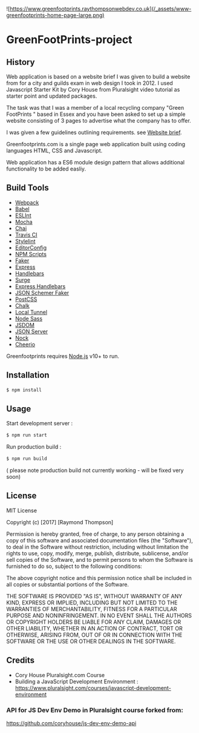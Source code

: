 ![https://www.greenfootprints.raythompsonwebdev.co.uk](/_assets/www-greenfootprints-home-page-large.png)

# GreenFootPrints-project

## History

Web application is based on a website brief I was given to build a website from for a city and guilds exam in web design I took in 2012. I used Javascript Starter Kit by Cory House from Pluralsight video tutorial as starter point and updated packages. 

The task was that I was a member of a local recycling company "Green FootPrints " based in Essex and you have been asked to set up a simple website consisting of 3 pages to advertise what the company has to offer. 

I was given a few guidelines outlining requirements. see [Website brief](https://drive.google.com/open?id=1qWS7W83edL72MfMZc3ILgJejs1nAV3ft).

Greenfootprints.com is a single page web application built using coding languages HTML, CSS and Javascript.

Web application has a ES6 module design pattern that allows additional functionality to be added easliy. 

## Build Tools

- [Webpack](https://webpack.js.org/)
- [Babel](https://babeljs.io/)
- [ESLInt](https://eslint.org/)
- [Mocha](https://mochajs.org/)
- [Chai](https://www.chaijs.com/)
- [Travis CI](https://travis-ci.org/)
- [Stylelint](https://stylelint.io/)
- [EditorConfig](https://editorconfig.org/)
- [NPM Scripts](https://docs.npmjs.com/cli/v7/using-npm/scripts)
- [Faker](https://www.npmjs.com/package/faker)
- [Express](https://expressjs.com/)
- [Handlebars](https://handlebarsjs.com/)
- [Surge](https://surge.sh/)
- [Express Handlebars](https://www.npmjs.com/package/express-handlebars)
- [JSON Schemer Faker](https://json-schema-faker.js.org/)
- [PostCSS](https://postcss.org/)
- [Chalk](https://www.npmjs.com/package/chalk)
- [Local Tunnel](https://github.com/localtunnel/localtunnel)
- [Node Sass](https://www.npmjs.com/package/node-sass)
- [JSDOM](https://github.com/jsdom/jsdom)
- [JSON Server](https://www.npmjs.com/package/json-server)
- [Nock](https://github.com/nock/nock)
- [Cheerio](https://www.npmjs.com/package/cheerio)

Greenfootprints requires [Node.js](https://nodejs.org/) v10+ to run.

## Installation

```sh
$ npm install
```

## Usage

Start development server :

```sh
$ npm run start
```
Run production build :

```sh
$ npm run build
```

( please note production build not currently working - will be fixed very soon)

## License

MIT License

Copyright (c) [2017] [Raymond Thompson]

Permission is hereby granted, free of charge, to any person obtaining a copy
of this software and associated documentation files (the "Software"), to deal
in the Software without restriction, including without limitation the rights
to use, copy, modify, merge, publish, distribute, sublicense, and/or sell
copies of the Software, and to permit persons to whom the Software is
furnished to do so, subject to the following conditions:

The above copyright notice and this permission notice shall be included in all
copies or substantial portions of the Software.

THE SOFTWARE IS PROVIDED "AS IS", WITHOUT WARRANTY OF ANY KIND, EXPRESS OR
IMPLIED, INCLUDING BUT NOT LIMITED TO THE WARRANTIES OF MERCHANTABILITY,
FITNESS FOR A PARTICULAR PURPOSE AND NONINFRINGEMENT. IN NO EVENT SHALL THE
AUTHORS OR COPYRIGHT HOLDERS BE LIABLE FOR ANY CLAIM, DAMAGES OR OTHER
LIABILITY, WHETHER IN AN ACTION OF CONTRACT, TORT OR OTHERWISE, ARISING FROM,
OUT OF OR IN CONNECTION WITH THE SOFTWARE OR THE USE OR OTHER DEALINGS IN THE
SOFTWARE.

## Credits

- Cory House Pluralsight.com Course 
- Building a JavaScript Development Environment : https://www.pluralsight.com/courses/javascript-development-environment

### API for JS Dev Env Demo in Pluralsight course forked from: 
https://github.com/coryhouse/js-dev-env-demo-api





